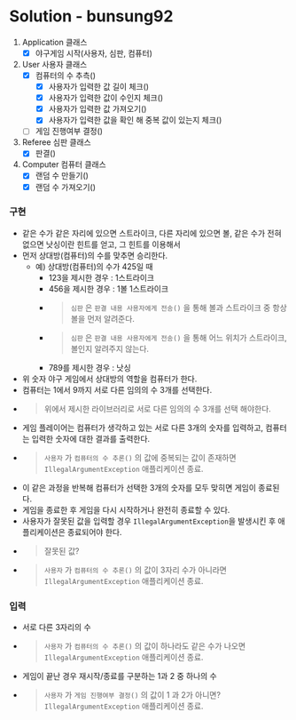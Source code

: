 # Solution - bunsung92

1. Application 클래스
    - [x] 야구게임 시작(사용자, 심판, 컴퓨터)
2. User 사용자 클래스
    - [x] 컴퓨터의 수 추측()
      - [x] 사용자가 입력한 값 길이 체크()
      - [x] 사용자가 입력한 값이 수인지 체크()
      - [x] 사용자가 입력한 값 가져오기()
      - [x] 사용자가 입력한 값을 확인 해 중복 값이 있는지 체크()
    - [ ] 게임 진행여부 결정()
4. Referee 심판 클래스
    - [x] 판결()
5. Computer 컴퓨터 클래스
    - [x] 랜덤 수 만들기()
    - [x] 랜덤 수 가져오기()
### 구현

- 같은 수가 같은 자리에 있으면 스트라이크, 다른 자리에 있으면 볼, 같은 수가 전혀 없으면 낫싱이란 힌트를 얻고, 그 힌트를 이용해서
- 먼저 상대방(컴퓨터)의 수를 맞추면 승리한다.
    - 예) 상대방(컴퓨터)의 수가 425일 때
        - 123을 제시한 경우 : 1스트라이크
        - 456을 제시한 경우 : 1볼 1스트라이크
        - > `심판` 은 `판결 내용 사용자에게 전송()` 을 통해 볼과 스트라이크 중 항상 볼을 먼저 알려준다.
        - > `심판` 은 `판결 내용 사용자에게 전송()` 을 통해 어느 위치가 스트라이크, 볼인지 알려주지 않는다.
        - 789를 제시한 경우 : 낫싱
- 위 숫자 야구 게임에서 상대방의 역할을 컴퓨터가 한다.
- 컴퓨터는 1에서 9까지 서로 다른 임의의 수 3개를 선택한다.
- > 위에서 제시한 라이브러리로 서로 다른 임의의 수 3개를 선택 해야한다.
- 게임 플레이어는 컴퓨터가 생각하고 있는 서로 다른 3개의 숫자를 입력하고, 컴퓨터는 입력한 숫자에 대한 결과를 출력한다.
- > `사용자` 가 `컴퓨터의 수 추론()` 의 값에 중복되는 값이 존재하면 `IllegalArgumentException` 애플리케이션 종료.
- 이 같은 과정을 반복해 컴퓨터가 선택한 3개의 숫자를 모두 맞히면 게임이 종료된다.
- 게임을 종료한 후 게임을 다시 시작하거나 완전히 종료할 수 있다.
- 사용자가 잘못된 값을 입력할 경우 `IllegalArgumentException`을 발생시킨 후 애플리케이션은 종료되어야 한다.
- > 잘못된 값?
- > `사용자` 가 `컴퓨터의 수 추론()` 의 값이 3자리 수가 아니라면 `IllegalArgumentException` 애플리케이션 종료.

### 입력

- 서로 다른 3자리의 수
- > `사용자` 가 `컴퓨터의 수 추론()` 의 값이 하나라도 같은 수가 나오면 `IllegalArgumentException` 애플리케이션 종료.
- 게임이 끝난 경우 재시작/종료를 구분하는 1과 2 중 하나의 수
- > `사용자` 가 `게임 진행여부 결정()` 의 값이 1 과 2가 아니면? `IllegalArgumentException` 애플리케이션 종료.